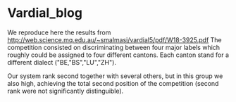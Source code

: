 # Vardial_blog

We reproduce here the results from http://web.science.mq.edu.au/~smalmasi/vardial5/pdf/W18-3925.pdf
The competition consisted on discriminating between four major labels which roughly could be assigned to four different cantons. Each canton stand for a different dialect ("BE,"BS","LU","ZH").

Our system rank second together with several others, but in this group we also high, achieving the total second position of the competition (second rank were not significantly distinguible).

